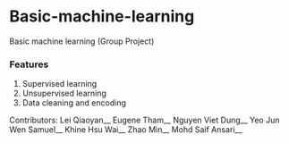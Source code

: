 # Basic-machine-learning
Basic machine learning (Group Project)

### Features
1. Supervised learning
2. Unsupervised learning
3. Data cleaning and encoding

Contributors:
Lei Qiaoyan__
Eugene Tham__
Nguyen Viet Dung__
Yeo Jun Wen Samuel__
Khine Hsu Wai__
Zhao Min__
Mohd Saif Ansari__
